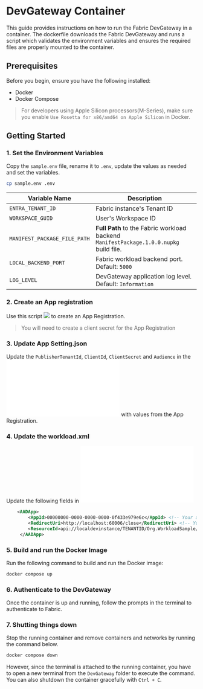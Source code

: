 # DevGateway Container

This guide provides instructions on how to run the Fabric DevGateway in a container.
The dockerfile downloads the Fabric DevGateway and runs a script which validates the environment variables and ensures the required files are properly mounted to the container.

## Prerequisites

Before you begin, ensure you have the following installed:

- Docker
- Docker Compose

> For developers using Apple Silicon processors(M-Series), make sure you enable `Use Rosetta for x86/amd64 on Apple Silicon` in Docker.

## Getting Started

### 1. Set the Environment Variables

Copy the `sample.env` file, rename it to `.env`, update the values as needed and set the variables.

```bash
cp sample.env .env
```

| Variable Name                | Description                                                                            |
| ---------------------------- | -------------------------------------------------------------------------------------- |
| `ENTRA_TENANT_ID`            | Fabric instance's Tenant ID                                                            |
| `WORKSPACE_GUID`             | User's Workspace ID                                                                    |
| `MANIFEST_PACKAGE_FILE_PATH` | **Full Path** to the Fabric workload backend `ManifestPackage.1.0.0.nupkg` build file. |
| `LOCAL_BACKEND_PORT`         | Fabric workload backend port. Default: `5000`                                          |
| `LOG_LEVEL`                  | DevGateway application log level. Default: `Information`                               |

### 2. Create an App registration

Use this script ![](../../Authentication/CreateDevAADApp.ps1) to create an App Registration.

> You will need to create a client secret for the App Registration

### 3. Update App Setting.json

Update the `PublisherTenantId`, `ClientId`, `ClientSecret` and `Audience` in the ![Backend's appsettings.json](../../Backend/src/appsettings.json) with values from the App Registration.

### 4. Update the workload.xml

Update the following fields in ![WorkloadManifest.xml](../../Backend/src/Packages/manifest/WorkloadManifest.xml)

```xml
    <AADApp>
        <AppId>00000000-0000-0000-0000-0f433e979e6c</AppId> <!-- Your application ID -->
        <RedirectUri>http://localhost:60006/close</RedirectUri> <!-- Your application Redirect URI -->
        <ResourceId>api://localdevinstance/TENANTID/Org.WorkloadSample/QJ</ResourceId> <!-- Your application Resource Id-->
     </AADApp>
```

### 5. Build and run the Docker Image

Run the following command to build and run the Docker image:

```sh
docker compose up
```

### 6. Authenticate to the DevGateway

Once the container is up and running, follow the prompts in the terminal to authenticate to Fabric.

### 7. Shutting things down

Stop the running container and remove containers and networks by running the command below.

```bash
docker compose down
```

However, since the terminal is attached to the running container, you have to open a new terminal from the `DevGateway` folder to execute the command. You can also shutdown the container gracefully with `Ctrl + C`.